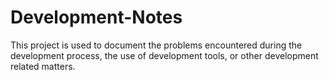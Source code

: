 # Development-Notes
This project is used to document the problems encountered during the development process, the use of development tools, or other development related matters.
